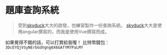 # 題庫查詢系統
> 受到[skyduck](https://github.com/skyduck0205)大大的啟發，也練習製作一份查詢系統。
> [skyduck](https://github.com/skyduck0205)大大是使用angular撰寫的，而我是使用Vue撰寫而成。


如果覺得不錯的話，可以打賞給我喔！
比特幣錢包： 
`3DcEYQjVSyNErbGdVgng6X6GAfYM7PaLMY`